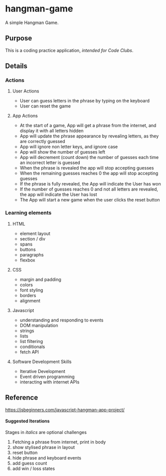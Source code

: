 # hangman-game
A simple Hangman Game.

## Purpose

This is a coding practice application, *intended for Code Clubs*.


## Details

### Actions

1. User Actions
	- User can guess letters in the phrase by typing on the keyboard
	- User can reset the game

2. App Actions	
	- At the start of a game, App will get a phrase from the internet, and display it with all letters hidden
	- App will update the phrase appearance by revealing letters, as they are correctly guessed
	- App will ignore non letter keys, and ignore case
	- App will show the number of guesses left
	- App will decrement (count down) the number of guesses each time an incorrect letter is guessed
	- When the phrase is revealed the app will stop accepting guesses
	- When the remaining guesses reaches 0 the app will stop accepting guesses
	- If the phrase is fully revealed, the App will indicate the User has won
	- If the number of guesses reaches 0 and not all letters are revealed, the app will indicate the User has lost
	- The App will start a new game when the user clicks the reset button


### Learning elements

1. HTML
	- element layout
	- section / div
	- spans
	- buttons
	- paragraphs
	- flexbox

2. CSS
	- margin and padding
	- colors
	- font styling
	- borders
	- alignment

3. Javascript
	- understanding and responding to events
	- DOM manipulation
	- strings
	- lists
	- list filtering
	- conditionals
	- fetch API

4. Software Development Skills
	- Iterative Development
	- Event driven programming
	- interacting with internet APIs


## Reference

https://jsbeginners.com/javascript-hangman-app-project/



#### Suggested Iterations

Stages in *italics* are optional challenges

1. Fetching a phrase from internet, print in body
2. show stylised phrase in layout
3. reset button
4. hide phrase and keyboard events
5. add guess count
6. add win / loss states
